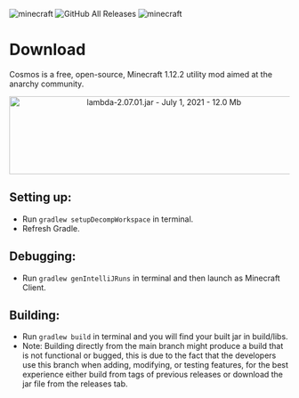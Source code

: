 ![minecraft](https://img.shields.io/badge/Minecraft-1.12.2-blue.svg)
![GitHub All Releases](https://img.shields.io/github/downloads/linustouchtips/cosmos/total?color=purple)
![minecraft](https://img.shields.io/badge/Key--bind-Right--shift-green)

# Download
Cosmos is a free, open-source, Minecraft 1.12.2 utility mod aimed at the anarchy community.
<p align="center">
    <a href="https://github.com/linustouchtips/cosmos/releases/download/1.0.0/cosmos-1.0.0.jar"><img alt="lambda-2.07.01.jar - July 1, 2021 - 12.0 Mb" src="https://github.com/Client-assets/cosmos/blob/main/Cosmos%20Download.png" width="540" height="140"></a>
</p>

## Setting up:
- Run `gradlew setupDecompWorkspace` in terminal.
- Refresh Gradle.

## Debugging:
- Run `gradlew genIntelliJRuns` in terminal and then launch as Minecraft Client.

## Building:
- Run `gradlew build` in terminal and you will find your built jar in build/libs.
- Note: Building directly from the main branch might produce a build that is not functional or bugged, this is due to the fact that the developers use this branch when adding, modifying, or testing features, for the best experience either build from tags of previous releases or download the jar file from the releases tab.
